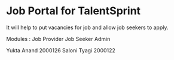 # Job Portal for TalentSprint

It will help to put vacancies for job and allow job seekers to apply.

Modules :
Job Provider
Job Seeker
Admin

Yukta Anand 2000126
Saloni Tyagi 2000122
